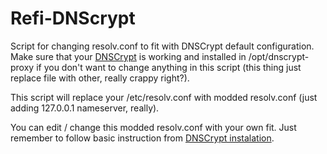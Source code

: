# Refi-DNScrypt
Script for changing resolv.conf to fit with DNSCrypt default configuration. Make sure that your [DNSCrypt](https://github.com/DNSCrypt/dnscrypt-proxy/releases) is working and installed in /opt/dnscrypt-proxy if you don't want to change anything in this script (this thing just replace file with other, really crappy right?).

This script will replace your /etc/resolv.conf with modded resolv.conf (just adding 127.0.0.1 nameserver, really).

You can edit / change this modded resolv.conf with your own fit. Just remember to follow basic instruction from [DNSCrypt instalation](https://github.com/DNSCrypt/dnscrypt-proxy/wiki/Installation-linux).
